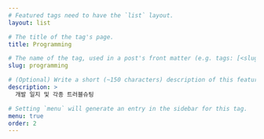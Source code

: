 ```yaml
---
# Featured tags need to have the `list` layout.
layout: list

# The title of the tag's page.
title: Programming

# The name of the tag, used in a post's front matter (e.g. tags: [<slug>]).
slug: programming

# (Optional) Write a short (~150 characters) description of this featured tag.
description: >
  개발 일지 및 각종 트러블슈팅

# Setting `menu` will generate an entry in the sidebar for this tag.
menu: true
order: 2
---
```

